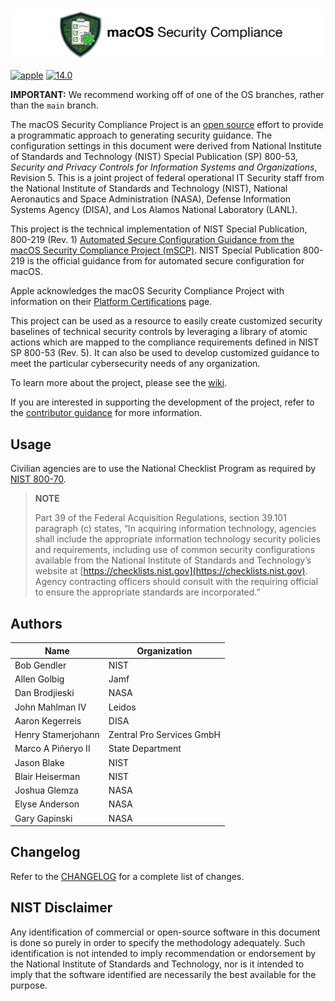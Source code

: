 #

![mscp_banner_outline](config/default/images/mscp_banner_outline.png)

<!-- settings: -->
<!-- :idprefix: -->
<!-- :idseparator: - -->
<!-- ifndef::env-github[:icons: font] -->
<!-- ifdef::env-github[] -->
<!-- :status: -->
<!-- :outfilesuffix: .adoc -->
<!-- :caution-caption: :fire: -->
<!-- :important-caption: :exclamation: -->
<!-- :note-caption: :paperclip: -->
<!-- :tip-caption: :bulb: -->
<!-- :warning-caption: :warning: -->
<!-- endif::[] -->
<!-- :uri-org: https://github.com/usnistgov -->
<!-- :uri-repo: {uri-org}/macos_security -->

<!-- ifdef::status[] -->
[![apple](https://badgen.net/badge/icon/apple?icon=apple&label)](https://www.apple.com/)
[![14.0](https://badgen.net/badge/icon/14.0?icon=apple&label)](https://www.apple.com/macos)
<!-- endif::[] -->

**IMPORTANT:** We recommend working off of one of the OS branches, rather than the `main` branch.

The macOS Security Compliance Project is an [open source](LICENSE.md) effort to provide a programmatic approach to generating security guidance. The configuration settings in this document were derived from National Institute of Standards and Technology (NIST) Special Publication (SP) 800-53, _Security and Privacy Controls for Information Systems and Organizations_, Revision 5. This is a joint project of federal operational IT Security staff from the National Institute of Standards and Technology (NIST), National Aeronautics and Space Administration (NASA), Defense Information Systems Agency (DISA), and Los Alamos National Laboratory (LANL).

This project is the technical implementation of NIST Special Publication, 800-219 (Rev. 1) [Automated Secure Configuration Guidance from the macOS Security Compliance Project (mSCP)](https://csrc.nist.gov/pubs/sp/800/219/r1/final). NIST Special Publication 800-219 is the official guidance from for automated secure configuration for macOS.

Apple acknowledges the macOS Security Compliance Project with information on their [Platform Certifications](https://support.apple.com/guide/certifications/macos-security-compliance-project-apc322685bb2/web) page.

This project can be used as a resource to easily create customized security baselines of technical security controls by leveraging a library of atomic actions which are mapped to the compliance requirements defined in NIST SP 800-53 (Rev. 5). It can also be used to develop customized guidance to meet the particular cybersecurity needs of any organization.

To learn more about the project, please see the [wiki]({uri-repo}/wiki).

If you are interested in supporting the development of the project, refer to the [contributor guidance](.github/CONTRIBUTING.md) for more information.

## Usage

Civilian agencies are to use the National Checklist Program as required by [NIST 800-70](https://csrc.nist.gov/publications/detail/sp/800-70/rev-4/final).

> **NOTE**
>
> Part 39 of the Federal Acquisition Regulations, section 39.101 paragraph (c) states, “In acquiring information technology, agencies shall include the appropriate information technology security policies and requirements, including use of common security configurations available from the National Institute of Standards and Technology’s website at [https://checklists.nist.gov](https://checklists.nist.gov). Agency contracting officers should consult with the requiring official to ensure the appropriate standards are incorporated.”

## Authors

| Name | Organization |
|------|--------------|
| Bob Gendler | NIST |
| Allen Golbig | Jamf |
| Dan Brodjieski | NASA |
| John Mahlman IV | Leidos |
| Aaron Kegerreis | DISA |
| Henry Stamerjohann | Zentral Pro Services GmbH |
| Marco A Piñeryo II | State Department |
| Jason Blake | NIST |
| Blair Heiserman | NIST |
| Joshua Glemza | NASA |
| Elyse Anderson | NASA |
| Gary Gapinski | NASA |

## Changelog

Refer to the [CHANGELOG](CHANGELOG.adoc) for a complete list of changes.

## NIST Disclaimer

Any identification of commercial or open-source software in this document is done so purely in order to specify the methodology adequately. Such identification is not intended to imply recommendation or endorsement by the National Institute of Standards and Technology, nor is it intended to imply that the software identified are necessarily the best available for the purpose.
